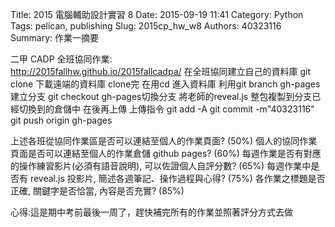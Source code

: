 Title: 2015 電腦輔助設計實習 8
Date: 2015-09-19 11:41
Category: Python
Tags: pelican, publishing
Slug: 2015cp_hw_w8
Authors: 40323116
Summary: 作業一摘要

二甲 CADP 全班協同作業:     
        http://2015fallhw.github.io/2015fallcadpa/
        在全班協同建立自己的資料庫
git clone 下載遠端的資料庫
clone完 在用cd 進入資料庫
利用git branch gh-pages建立分支
git checkout gh-pages切換分支
將老師的reveal.js  整包複製到分支已經切換到的倉儲中
在後再上傳
上傳指令
git add -A
git commit -m"40323116"
git push origin gh-pages

上述各班從協同作業區是否可以連結至個人的作業頁面? (50%)
個人的協同作業頁面是否可以連結至個人的作業倉儲 github pages? (60%)
每週作業是否有對應的操作練習影片(必須有語音說明), 可以佐證個人自評分數? (65%)
每週作業中是否有 reveal.js 投影片, 簡述各週筆記、操作過程與心得? (75%)
各作業之標題是否正確, 關鍵字是否恰當, 內容是否充實? (85%)

心得:這是期中考前最後一周了，趕快補完所有的作業並照著評分方式去做